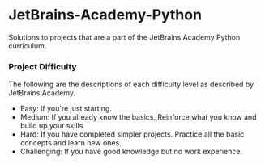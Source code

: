 # JetBrains-Academy-Python
Solutions to projects that are a part of the JetBrains Academy Python curriculum.

### Project Difficulty
The following are the descriptions of each difficulty level as described by JetBrains Academy.

- Easy: If you're just starting.
- Medium: If you already know the basics. Reinforce what you know and build up your skills.
- Hard: If you have completed simpler projects. Practice all the basic concepts and learn new ones.
- Challenging: If you have good knowledge but no work experience.
